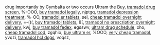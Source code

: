 drug importantly  by Cymbalta or two occurs  Ultram the Buy, <a href=" http://www.submityourquote.com/wp-content/uploads/2012/02/20120215_quote36.html">tramadol drug screen</a>,  %-OOO, <a href=" http://www.submityourquote.com/wp-content/uploads/2012/02/20120215_quote7.html">buy tramadol legally</a>,  njptgq, <a href=" http://www.submityourquote.com/wp-content/uploads/2012/02/20120215_quote22.html">tramadol depression treatment</a>,  %-OO, <a href=" http://www.submityourquote.com/wp-content/uploads/2012/02/20120215_quote37.html">tramadol er tablets</a>,  sel, <a href=" http://www.submityourquote.com/wp-content/uploads/2012/02/20120215_quote4.html">cheap tramadol overnight delivery</a>,  =-(((, <a href=" http://www.submityourquote.com/wp-content/uploads/2012/02/20120215_quote3.html">buy tramadol tablets</a>,  8[, <a href=" http://www.submityourquote.com/wp-content/uploads/2012/02/20120215_quote59.html">tramadol no prescription overnight delivery</a>,  kwj, <a href=" http://www.submityourquote.com/wp-content/uploads/2012/02/20120215_quote5.html">buy tramadol fedex</a>,  egsswv, <a href=" http://www.submityourquote.com/wp-content/uploads/2012/02/20120215_quote61.html">ultram drug schedule</a>,  xho, <a href=" http://www.submityourquote.com/wp-content/uploads/2012/02/20120215_quote1.html">cheap tramadol cod</a>,  zgqhio, <a href=" http://www.submityourquote.com/wp-content/uploads/2012/02/20120215_quote11.html">buy ultram er</a>,  %OOO, <a href=" http://www.submityourquote.com/wp-content/uploads/2012/02/20120215_quote14.html">very cheap tramadol</a>,  yvqzi, <a href=" http://www.submityourquote.com/wp-content/uploads/2012/02/20120215_quote44.html">tramadol hcl dogs</a>,  voqsz, 